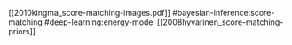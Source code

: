 [[2010kingma_score-matching-images.pdf]]
#bayesian-inference:score-matching #deep-learning:energy-model
[[2008hyvarinen_score-matching-priors]]

